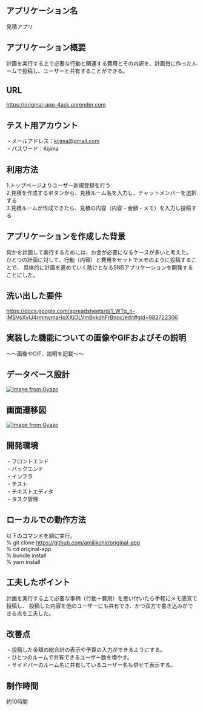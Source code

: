 ## アプリケーション名
見積アプリ

## アプリケーション概要
計画を実行する上で必要な行動と関連する費用とその内訳を、計画毎に作ったルームで投稿し、ユーザーと共有することができる。

## URL
https://original-app-4ask.onrender.com

## テスト用アカウント
・メールアドレス：kijima@gmail.com  
・パスワード：Kijima

## 利用方法
1.トップページよりユーザー新規登録を行う  
2.見積を作成するボタンから、見積ルーム名を入力し、チャットメンバーを選択する  
3.見積ルームが作成できたら、見積の内容（内容・金額・メモ）を入力し投稿する


## アプリケーションを作成した背景
何かを計画して実行するためには、お金が必要になるケースが多いと考えた。
ひとつの計画に対して、行動（内容）と費用をセットでメモのように投稿することで、
具体的に計画を進めていく助けとなるSNSアプリケーションを開発することにした。

## 洗い出した要件
https://docs.google.com/spreadsheets/d/1_WTq_n-lMSVsXvIJ4rmmymaHqXXjOLVmBvkdhFrBnqc/edit#gid=982722306

## 実装した機能についての画像やGIFおよびその説明
〜〜画像やGIF、説明を記載〜〜

## データベース設計
[![Image from Gyazo](https://i.gyazo.com/b7c2e656a3cb736a578a3649f9295876.png)](https://gyazo.com/b7c2e656a3cb736a578a3649f9295876)

## 画面遷移図
[![Image from Gyazo](https://i.gyazo.com/f4d75d9a2ba008baed30f2a7a15cb4eb.png)](https://gyazo.com/f4d75d9a2ba008baed30f2a7a15cb4eb)

## 開発環境
・フロントエンド  
・バックエンド  
・インフラ  
・テスト  
・テキストエディタ  
・タスク管理

## ローカルでの動作方法
以下のコマンドを順に実行。  
% git clone https://github.com/amijikohir/original-app  
% cd original-app  
% bundle install  
% yarn install

## 工夫したポイント
計画を実行する上で必要な事柄（行動＋費用）を思い付いたら手軽にメモ感覚で投稿し、
投稿した内容を他のユーザーにも共有でき、かつ双方で書き込みができる点を工夫した。

## 改善点
・投稿した金額の総合計の表示や予算の入力ができるようにする。  
・ひとつのルームで共有できるユーザー数を増やす。  
・サイドバーのルーム名に共有しているユーザー名も併せて表示する。

## 制作時間
約10時間
